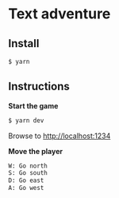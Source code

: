 # Text adventure

## Install

```sh
$ yarn
```

## Instructions

**Start the game**

```sh
$ yarn dev
```

Browse to [http://localhost:1234]( http://localhost:1234)

**Move the player**

```sh
W: Go north
S: Go south
D: Go east
A: Go west
```
